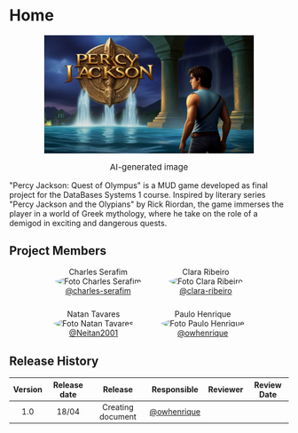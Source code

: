 # Home

<img style="max-width:75%; display:block; margin-right: auto; margin-left:auto" src="assets/game-cover/Default_a_percy_jackson_quest_of_olympus_game_cover_0.jpg"/>

<p style="text-align:center; font-size:15px">AI-generated image</p>

"Percy Jackson: Quest of Olympus" is a MUD game developed as final project for the DataBases Systems 1 course. Inspired by literary series
"Percy Jackson and the Olypians" by Rick Riordan, the game immerses the player in a world of Greek mythology, where he take on the role of a demigod in exciting and dangerous quests.


<!-- ## Code

Adding a `code`annotate

``` py title="tensorflow.py" linenums="1" hl_lines="1"
import tensorflow as tf
``` -->

## Project Members

<div style="display: grid; align-items: center; gap: 25px;">
    <div style="display: flex; align-items: end; justify-content: center; gap: 50px;">
        <div style="text-align: center;">
            Charles Serafim
            <br/>
            <img src="https://github.com/charles-serafim.png" alt="Foto Charles Serafim" width="130px" height="50%" style="border-radius:50%"/>
            <br/>
            <a href="https://github.com/charles-serafim" target="_blank">@charles-serafim</a>
        </div>
        <div style="text-align: center;">
            Clara Ribeiro
            <br/>
            <img src="https://github.com/clara-ribeiro.png" alt="Foto Clara Ribeiro" width="130px" height="50%" style="border-radius:50%"/>
            <br/>
            <a href="https://github.com/clara-ribeiro" target="_blank">@clara-ribeiro</a>
        </div>
    </div>
    <div style="display: flex; align-items: end; justify-content: center; gap: 50px;">
        <div style="text-align: center;">
            Natan Tavares
            <br/>
            <img src="https://github.com/Neitan2001.png" alt="Foto Natan Tavares" width="130px" height="50%" style="border-radius:50%"/>
            <br/>
            <a href="https://github.com/Neitan2001" target="_blank">@Neitan2001</a>
        </div>
        <div style="text-align: center;">
            Paulo Henrique
            <br/>
            <img src="https://github.com/owhenrique.png" alt="Foto Paulo Henrique" width="130px" height="50%" style="border-radius:50%"/>
            <br/>
            <a href="https://github.com/owhenrique" target="_blank">@owhenrique</a>
        </div>
    </div>
</div>


## Release History

|  Version  | Release date | Release | Responsible | Reviewer | Review Date |
| :---: | :---: | :---: | :---: | :---: | :---: |
| 1.0 | 18/04 | Creating document | [@owhenrique](https://github.com/owhenrique) |  |  |
